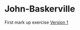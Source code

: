 # John-Baskerville
First mark up exercise
[Version 1](http://sayskez.github.io/john-baskerville/john-baskerville1)